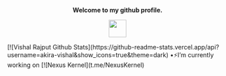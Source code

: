 <p align="center"><strong>Welcome to my github profile.</strong></p> <p align="center"><img width="40" src="https://github.githubassets.com/images/mona-whisper.gif"></p>
[![Vishal Rajput Github Stats](https://github-readme-stats.vercel.app/api?username=akira-vishal&show_icons=true&theme=dark)
•⚡I’m currently working on [![Nexus Kernel](t.me/NexusKernel)